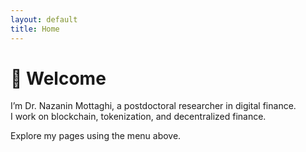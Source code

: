 ```yaml
---
layout: default
title: Home
---
```


# 👋 Welcome

I’m Dr. Nazanin Mottaghi, a postdoctoral researcher in digital finance.  
I work on blockchain, tokenization, and decentralized finance.

Explore my pages using the menu above.
